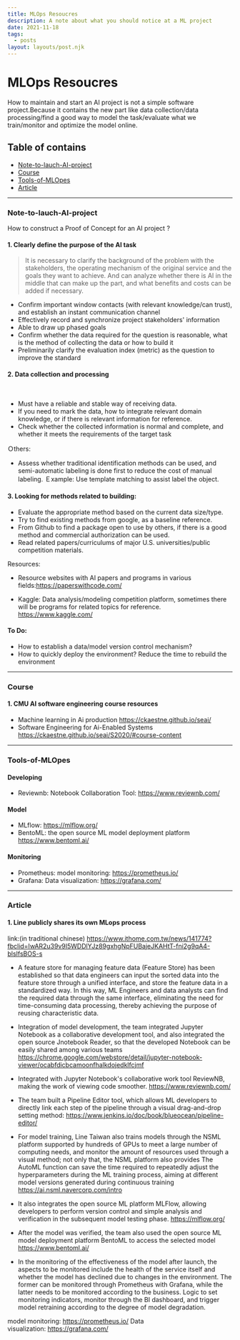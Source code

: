 ```yaml
---
title: MLOps Resoucres
description: A note about what you should notice at a ML project 
date: 2021-11-18
tags:
  - posts
layout: layouts/post.njk
---
```

# MLOps Resoucres

How to maintain and start an AI project is not a simple software project.Because it contains the new part like data collection/data processing/find a good way to model the task/evaluate what we train/monitor and optimize the model online.

## Table of contains
* [Note-to-lauch-AI-project](#Note-to-lauch-AI-project)
* [Course](#Course)
* [Tools-of-MLOpes](#Tools-of-MLOpes)
* [Article](#Article)




----
### Note-to-lauch-AI-project

How to construct a Proof of Concept for an AI project ?

#### 1. Clearly define the purpose of the AI task

>It is necessary to clarify the background of the problem with the stakeholders, the operating mechanism of the original service and the goals they want to achieve. And can analyze whether there is AI in the middle that can make up the part, and what benefits and costs can be added if necessary.

- Confirm important window contacts (with relevant knowledge/can trust), and establish an instant communication channel
- Effectively record and synchronize project stakeholders' information
- Able to draw up phased goals  
- Confirm whether the data required for the question is reasonable, what is the method of collecting the data or how to build it
- Preliminarily clarify the evaluation index (metric) as the question to improve the standard


#### 2. Data collection and processing  
    
- Must have a reliable and stable way of receiving data.
- If you need to mark the data, how to integrate relevant domain knowledge, or if there is relevant information for reference.
- Check whether the collected information is normal and complete, and whether it meets the requirements of the target task

Ｏthers:
- Assess whether traditional identification methods can be used, and semi-automatic labeling is done first to reduce the cost of manual labeling.
  Ｅxample: Use template matching to assist label the object.
  

#### 3. Looking for methods related to building:

- Evaluate the appropriate method based on the current data size/type.
- Try to find existing methods from google, as a baseline reference.
- From Github to find a package open to use by others, if there is a good method and commercial authorization can be used.
- Read related papers/curriculums of major U.S. universities/public competition materials.

Resources:
  - Resource websites with AI papers and programs in various fields:https://paperswithcode.com/
  
  - Kaggle: Data analysis/modeling competition platform, sometimes there will be programs for related topics for reference.
  https://www.kaggle.com/


#### To Do:
- How to establish a data/model version control mechanism?
- How to quickly deploy the environment? Reduce the time to rebuild the environment

---

### Course

#### 1. CMU AI software engineering course resources
- Machine learning in Ai production https://ckaestne.github.io/seai/
- Software Engineering for Ai-Enabled Systems https://ckaestne.github.io/seai/S2020/#course-content

---
### Tools-of-MLOpes

#### Developing
- Reviewnb: Notebook Collaboration Tool: https://www.reviewnb.com/

#### Model
- MLflow: https://mlflow.org/
- BentoML: the open source ML model deployment platform https://www.bentoml.ai/

#### Monitoring
- Prometheus: model monitoring: https://prometheus.io/
- Grafana: Data visualization: https://grafana.com/


---
### Article
#### 1. Line publicly shares its own MLops process
link:(in traditional chinese) https://www.ithome.com.tw/news/141774?fbclid=IwAR2u39v9I5WDDlYJz89gxhgNpFUBajeJKAHtT-fni2g9qA4-blsIfsBOS-s


- A feature store for managing feature data (Feature Store) has been established so that data engineers can input the sorted data into the feature store through a unified interface, and store the feature data in a standardized way. In this way, ML Engineers and data analysts can find the required data through the same interface, eliminating the need for time-consuming data processing, thereby achieving the purpose of reusing characteristic data.

- Integration of model development, the team integrated Jupyter Notebook as a collaborative development tool, and also integrated the open source Jnotebook Reader, so that the developed Notebook can be easily shared among various teams
https://chrome.google.com/webstore/detail/jupyter-notebook-viewer/ocabfdicbcamoonfhalkdojedklfcjmf

- Integrated with Jupyter Notebook's collaborative work tool ReviewNB, making the work of viewing code smoother.
https://www.reviewnb.com/


- The team built a Pipeline Editor tool, which allows ML developers to directly link each step of the pipeline through a visual drag-and-drop setting method: https://www.jenkins.io/doc/book/blueocean/pipeline-editor/

- For model training, Line Taiwan also trains models through the NSML platform supported by hundreds of GPUs to meet a large number of computing needs, and monitor the amount of resources used through a visual method; not only that, the NSML platform also provides The AutoML function can save the time required to repeatedly adjust the hyperparameters during the ML training process, aiming at different model versions generated during continuous training
https://ai.nsml.navercorp.com/intro

- It also integrates the open source ML platform MLFlow, allowing developers to perform version control and simple analysis and verification in the subsequent model testing phase.
https://mlflow.org/

- After the model was verified, the team also used the open source ML model deployment platform BentoML to access the selected model
https://www.bentoml.ai/


- In the monitoring of the effectiveness of the model after launch, the aspects to be monitored include the health of the service itself and whether the model has declined due to changes in the environment. The former can be monitored through Prometheus with Grafana, while the latter needs to be monitored according to the business. Logic to set monitoring indicators, monitor through the BI dashboard, and trigger model retraining according to the degree of model degradation.

model monitoring: https://prometheus.io/
Data visualization: https://grafana.com/